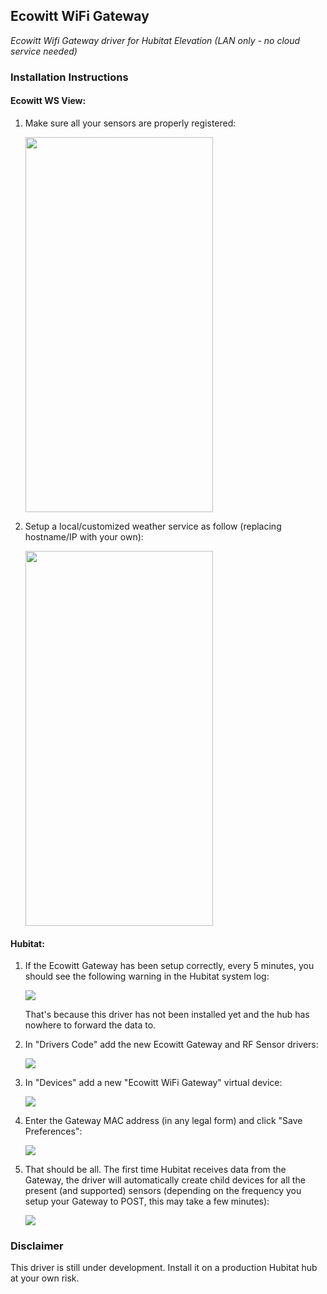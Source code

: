## Ecowitt WiFi Gateway
*Ecowitt Wifi Gateway driver for Hubitat Elevation (LAN only - no cloud service needed)*


### Installation Instructions

#### Ecowitt WS View:

1.  Make sure all your sensors are properly registered:  

    <img src="https://i.imgur.com/YBOsGDg.png" width="300" height="600">  

2.  <span>Setup a local/customized weather service as follow (replacing hostname/IP with your own):  

    <img src="https://i.imgur.com/STF5v6d.png" width="300" height="600">

#### Hubitat: 

1.  If the Ecowitt Gateway has been setup correctly, every 5 minutes, you should see the following warning in the Hubitat system log:

    <img src="https://i.imgur.com/Q6w2S7W.png">
    
    That's because this driver has not been installed yet and the hub has nowhere to forward the data to.
    
2.  In "Drivers Code" add the new Ecowitt Gateway and RF Sensor drivers:

    <img src="https://i.imgur.com/F66oitb.png">
    
3.  In "Devices" add a new "Ecowitt WiFi Gateway" virtual device:

    <img src="https://i.imgur.com/3oPQpJ2.png">

4.  Enter the Gateway MAC address (in any legal form) and click "Save Preferences":

    <img src="https://i.imgur.com/8QLTMc0.png">

5.  That should be all.
    The first time Hubitat receives data from the Gateway, the driver will automatically create child devices for all the present (and supported) sensors (depending on the frequency you setup your Gateway to POST, this may take a few minutes):
    
    <img src="https://i.imgur.com/Nad8ScL.png">

### Disclaimer

This driver is still under development. Install it on a production Hubitat hub at your own risk.
